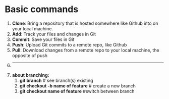 # Basic commands
1. **Clone**: Bring a repository that is hosted somewhere like Github into on your local machine.
2. **Add**: Track your files and changes in Git
3. **Commit**: Save your files in Git
4. **Push**: Upload Git commits to a remote repo, like Github
5. **Pull**: Download changes from a remote repo to your local machine, the opposite of push
6. ---
7. **about branching:**
   1. **git branch** # see branch(s) existing
   2. **git checkout -b name of feature** # create a new branch
   3.  **git checkout name of feature** #switch between branch
